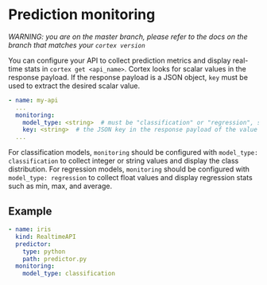 # Prediction monitoring

_WARNING: you are on the master branch, please refer to the docs on the branch that matches your `cortex version`_

You can configure your API to collect prediction metrics and display real-time stats in `cortex get <api_name>`. Cortex looks for scalar values in the response payload. If the response payload is a JSON object, `key` must be used to extract the desired scalar value.

```yaml
- name: my-api
  ...
  monitoring:
    model_type: <string>  # must be "classification" or "regression", so responses can be interpreted correctly (i.e. categorical vs continuous) (required)
    key: <string>  # the JSON key in the response payload of the value to monitor (required if the response payload is a JSON object)
  ...
```

For classification models, `monitoring` should be configured with `model_type: classification` to collect integer or string values and display the class distribution. For regression models, `monitoring` should be configured with `model_type: regression` to collect float values and display regression stats such as min, max, and average.

## Example

```yaml
- name: iris
  kind: RealtimeAPI
  predictor:
    type: python
    path: predictor.py
  monitoring:
    model_type: classification
```
